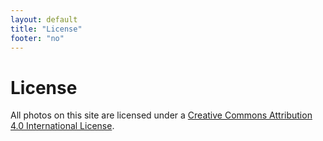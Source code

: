 ```yaml
---
layout: default
title: "License"
footer: "no"
---
```

# License

All photos on this site are licensed under a [Creative Commons Attribution 4.0 International License](http://creativecommons.org/licenses/by/4.0/).
